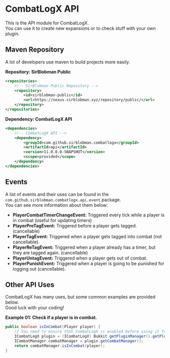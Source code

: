# CombatLogX API
This is the API module for CombatLogX.  
You can use it to create new expansions or to check stuff with your own plugin.

## Maven Repository
A lot of developers use maven to build projects more easily.

**Repository: SirBlobman Public**
```xml
<repositories>
    <!-- SirBlobman Public Repository -->
    <repository>
        <id>sirblobman-public</id>
        <url>https://nexus.sirblobman.xyz/repository/public/</url>
    </repository>
</repositories>
```

**Dependency: CombatLogX API**
```xml
<dependencies>
    <!-- CombatLogX API -->
    <dependency>
        <groupId>com.github.sirblobman.combatlogx</groupId>
        <artifactId>api</artifactId>
        <version>11.0.0.0-SNAPSHOT</version>
        <scope>provided</scope>
    </dependency>
</dependencies>
```

## Events
A list of events and their uses can be found in the `com.github.sirblobman.combatlogx.api.event` package.  
You can see more information about them below:  

- **PlayerCombatTimerChangeEvent:** Triggered every tick while a player is in combat (useful for updating timers)
- **PlayerPreTagEvent:** Triggered before a player gets tagged. (cancellable)
- **PlayerTagEvent:** Triggered when a player gets tagged into combat (not cancellable).
- **PlayerReTagEvent:** Triggered when a player already has a timer, but they are tagged again. (cancellable)
- **PlayerUntagEvent:** Triggered when a player gets out of combat.
- **PlayerPunishEvent:** Triggered when a player is going to be punished for logging out (cancellable).

## Other API Uses
CombatLogX has many uses, but some common examples are provided below.  
Good luck with your coding!

**Example 01: Check if a player is in combat.**
```java
public boolean isInCombat(Player player) {
    // You need to ensure that CombatLogX is enabled before using it for anything.
    ICombatLogX plugin = (ICombatLogX) Bukkit.getPluginManager().getPlugin("CombatLogX");
    ICombatManager combatManager = plugin.getCombatManager();
    return combatManager.isInCombat(player);
}
```